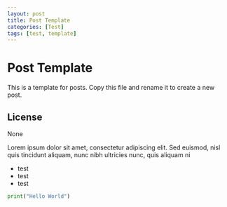 ```yaml
---
layout: post
title: Post Template
categories: [Test]
tags: [test, template]
---
```

# Post Template
This is a template for posts. Copy this file and rename it to create a new post.


## License
None

Lorem ipsum dolor sit amet, consectetur adipiscing elit. Sed euismod, nisl quis tincidunt aliquam, nunc nibh ultricies nunc, quis aliquam ni


* test
* test
* test


```python
print("Hello World")
```
